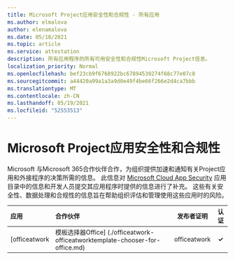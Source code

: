 ```yaml
---
title: Microsoft Project应用安全性和合规性 - 所有应用
ms.author: elmalova
author: elenamalova
ms.date: 05/18/2021
ms.topic: article
ms.service: attestation
description: 所有应用程序的所有可用安全性和合规性Microsoft Project信息。
localization_priority: Normal
ms.openlocfilehash: bef23cb9f6768922bc67894539274f68c77e07c8
ms.sourcegitcommit: a44420a99a1a3a9d0e49f4be66f266e2d4ca7bbb
ms.translationtype: MT
ms.contentlocale: zh-CN
ms.lasthandoff: 05/19/2021
ms.locfileid: "52553513"
---
```

# <a name="microsoft-project-app-security-and-compliance"></a>Microsoft Project应用安全性和合规性

Microsoft 与Microsoft 365合作伙伴合作，为组织提供加速和通知有关Project应用和外接程序的决策所需的信息。 此信息对 [Microsoft Cloud App Security](https://www.microsoft.com/en-us/enterprise-mobility-security/cloud-app-security) 应用目录中的信息和开发人员提交其应用程序时提供的信息进行了补充。 这些有关安全性、数据处理和合规性的信息旨在帮助组织评估和管理使用这些应用时的风险。

| **应用** | **合作伙伴** | **发布者证明** | **认证** |
|:--------|:------------|:----------------------:|:-------------:|
| [officeatwork | 模板选择器Office] (./officeatwork-officeatworktemplate-chooser-for-office.md)  | officeatwork | **✓** | <img alt="Certified application badge" src="../media/certified-badge.png" height="25" width="25" /> |
